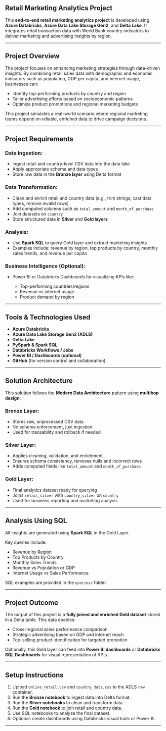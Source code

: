 ##  Retail Marketing Analytics Project

This **end-to-end retail marketing analytics project** is developed using **Azure Databricks**, **Azure Data Lake Storage Gen2**, and **Delta Lake**. It integrates retail transaction data with World Bank country indicators to deliver marketing and advertising insights by region.

---

##  Project Overview

The project focuses on enhancing marketing strategies through data-driven insights. By combining retail sales data with demographic and economic indicators such as population, GDP per capita, and internet usage, businesses can:

* Identify top-performing products by country and region
* Tailor advertising efforts based on socioeconomic patterns
* Optimize product promotions and regional marketing budgets

This project simulates a real-world scenario where regional marketing teams depend on reliable, enriched data to drive campaign decisions.

---

##  Project Requirements

###  Data Ingestion:

* Ingest retail and country-level CSV data into the data lake
* Apply appropriate schema and data types
* Store raw data in the **Bronze layer** using Delta format

###  Data Transformation:

* Clean and enrich retail and country data (e.g., trim strings, cast data types, remove invalid rows)
* Add computed columns such as `total_amount` and `month_of_purchase`
* Join datasets on `country`
* Store structured data in **Silver** and **Gold layers**

###  Analysis:

* Use **Spark SQL** to query Gold layer and extract marketing insights
* Examples include: revenue by region, top products by country, monthly sales trends, and revenue per capita

###  Business Intelligence (Optional):

* Power BI or Databricks Dashboards for visualizing KPIs like:

  * Top-performing countries/regions
  * Revenue vs internet usage
  * Product demand by region

---

##  Tools & Technologies Used

* **Azure Databricks**
* **Azure Data Lake Storage Gen2 (ADLS)**
* **Delta Lake**
* **PySpark & Spark SQL**
* **Databricks Workflows / Jobs**
* **Power BI / Dashboards (optional)**
* **GitHub** (for version control and collaboration)

---

##  Solution Architecture

This solution follows the **Modern Data Architecture** pattern using **multihop design**:

###  Bronze Layer:

* Stores raw, unprocessed CSV data
* No schema enforcement, just ingestion
* Used for traceability and rollback if needed

###  Silver Layer:

* Applies cleaning, validation, and enrichment
* Ensures schema consistency, removes nulls and incorrect rows
* Adds computed fields like `total_amount` and `month_of_purchase`

###  Gold Layer:

* Final analytics dataset ready for querying
* Joins `retail_silver` with `country_silver` on `country`
* Used for business reporting and marketing analysis

---

##  Analysis Using SQL

All insights are generated using **Spark SQL** in the Gold Layer.

Key queries include:

* Revenue by Region
* Top Products by Country
* Monthly Sales Trends
* Revenue vs Population or GDP
* Internet Usage vs Sales Performance

SQL examples are provided in the `queries/` folder.

---

##  Project Outcome

The output of this project is a **fully joined and enriched Gold dataset** stored in a Delta table. This data enables:

* Cross-regional sales performance comparison
* Strategic advertising based on GDP and internet reach
* Top-selling product identification for targeted promotion

Optionally, this Gold layer can feed into **Power BI dashboards** or **Databricks SQL Dashboards** for visual representation of KPIs.


---

##  Setup Instructions

1. Upload `online_retail.csv` and `country_data.csv` to the ADLS `raw` container.
2. Run the **Bronze notebook** to ingest data into Delta format.
3. Run the **Silver notebooks** to clean and transform data.
4. Run the **Gold notebook** to join retail and country data.
5. Use SQL notebooks to analyze the final dataset.
6. Optional: create dashboards using Databricks visual tools or Power BI.

---
